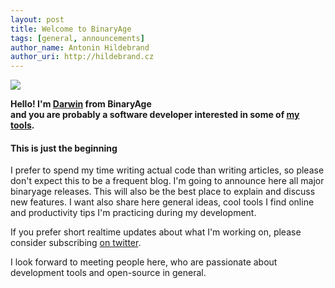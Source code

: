 ```yaml
---
layout: post
title: Welcome to BinaryAge
tags: [general, announcements]
author_name: Antonin Hildebrand
author_uri: http://hildebrand.cz
---
```


<img src="{{site.url}}/base/img/icons/binaryage-badge-64.png" class="intro-icon"/>

**Hello! I'm <a href="http://hildebrand.cz">Darwin</a> from BinaryAge<br/>and you are probably a software developer interested in some of <a href="http://binaryage.com">my tools</a>.**

#### This is just the beginning

I prefer to spend my time writing actual code than writing articles, so please don't expect this to be a frequent blog. I'm going to announce here all major binaryage releases. This will also be the best place to explain and discuss new features. I want also share here general ideas, cool tools I find online and productivity tips I'm practicing during my development.

If you prefer short realtime updates about what I'm working on, please consider subscribing <a href="http://twitter.com/binaryage">on twitter</a>.

I look forward to meeting people here, who are passionate about development tools and open-source in general.